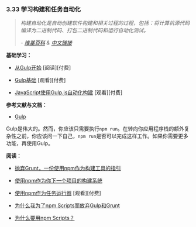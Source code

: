 ### 3.33 学习构建和任务自动化

> *构建自动化是自动创建软件构建和相关过程的过程，包括：将计算机源代码编译为二进制代码、打包二进制代码和运行自动化测试。*
>
> *- [维基百科](https://en.wikipedia.org/wiki/Build_automation) & [中文链接](https://zh.wikipedia.org/wiki/%E7%B5%84%E5%BB%BA%E8%87%AA%E5%8B%95%E5%8C%96)*
>

**基础学习：**

- [从Gulp开始](https://www.amazon.com/Getting-Started-Gulp-Travis-Maynard/dp/1784395765?&_encoding=UTF8&tag=frontend-handbook-20&linkCode=ur2&linkId=3eb1e7a868a09b44f90570c56ef5f53b&camp=1789&creative=9325) [阅读][付费]

- [Gulp基础](http://teamtreehouse.com/library/gulp-basics) [观看][付费]

- [JavaScript使用Gulp.js自动化构建](http://www.pluralsight.com/courses/javascript-build-automation-gulpjs) [观看][付费]

**参考文献与文档：**

- [Gulp](https://github.com/gulpjs/gulp/blob/master/docs/getting-started.md)

Gulp是伟大的。然而，你应该只需要执行`npm run`。在转向你应用程序栈的额外复杂性之前，你应该问一下自己，`npm run`是否可以完成这样工作。如果你需要更多功能，再使用Gulp。

**阅读：**

- [抛弃Grunt，一份使用npm作为构建工具的指引](http://www.sitepoint.com/guide-to-npm-as-a-build-tool/)

- [使用npm作为你下一个项目的构建系统](https://drublic.de/blog/npm-builds)

- [使用npm作为任务运行器](http://teamtreehouse.com/library/using-npm-as-a-task-runner) [观看][付费]

- [为什么我为了npm Scripts而放弃Gulp和Grunt](https://medium.freecodecamp.com/why-i-left-gulp-and-grunt-for-npm-scripts-3d6853dd22b8#.z8plsoxxs)

- [为什么要用npm Scripts？](https://css-tricks.com/why-npm-scripts/)

